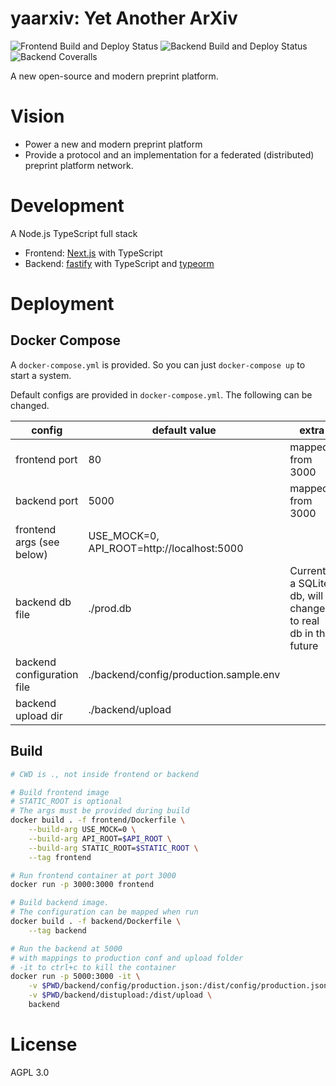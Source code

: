 # yaarxiv: Yet Another ArXiv

![Frontend Build and Deploy Status](https://img.shields.io/github/workflow/status/ddadaal/yaarxiv/Build%20and%20Publish%20frontend?label=Frontend%20Build%20and%20Deploy&style=flat-square)
![Backend Build and Deploy Status](https://img.shields.io/github/workflow/status/ddadaal/yaarxiv/Build%20and%20Publish%20backend?label=Backend%20Build%20and%20Deploy&style=flat-square)
![Backend Coveralls](https://img.shields.io/coveralls/github/ddadaal/yaarxiv?label=Backend%20Test%20Coverage&style=flat-square)

A new open-source and modern preprint platform.

# Vision

- Power a new and modern preprint platform
- Provide a protocol and an implementation for a federated (distributed) preprint platform network.

# Development

A Node.js TypeScript full stack

- Frontend: [Next.js](https://nextjs.org/) with TypeScript
- Backend: [fastify](https://www.fastify.io/) with TypeScript and [typeorm](https://typeorm.io)

# Deployment

## Docker Compose

A `docker-compose.yml` is provided. So you can just `docker-compose up` to start a system.

Default configs are provided in `docker-compose.yml`. The following can be changed.

| config                     | default value                              | extra                                                       |
| -------------------------- | ------------------------------------------ | ----------------------------------------------------------- |
| frontend port              | 80                                         | mapped from 3000                                            |
| backend port               | 5000                                       | mapped from 3000                                            |
| frontend args (see below)  | USE_MOCK=0, API_ROOT=http://localhost:5000 |                                                             |
| backend db file            | ./prod.db                                  | Currently a SQLite db, will change to real db in the future |
| backend configuration file | ./backend/config/production.sample.env     |                                                             |
| backend upload dir         | ./backend/upload                           |                                                             |

## Build

```bash
# CWD is ., not inside frontend or backend

# Build frontend image 
# STATIC_ROOT is optional
# The args must be provided during build
docker build . -f frontend/Dockerfile \
    --build-arg USE_MOCK=0 \
    --build-arg API_ROOT=$API_ROOT \
    --build-arg STATIC_ROOT=$STATIC_ROOT \
    --tag frontend

# Run frontend container at port 3000
docker run -p 3000:3000 frontend

# Build backend image. 
# The configuration can be mapped when run
docker build . -f backend/Dockerfile \
    --tag backend

# Run the backend at 5000
# with mappings to production conf and upload folder
# -it to ctrl+c to kill the container
docker run -p 5000:3000 -it \
    -v $PWD/backend/config/production.json:/dist/config/production.json \
    -v $PWD/backend/distupload:/dist/upload \
    backend

```

# License

AGPL 3.0

